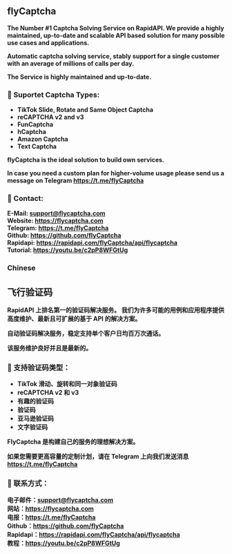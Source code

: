 ## flyCaptcha

<b>The Number #1 Captcha Solving Service on RapidAPI.<b> We provide a highly maintained, up-to-date and scalable API based solution for many possible use cases and applications.

Automatic captcha solving service, stably support for a single customer with an average of millions of calls per day.

The Service is highly maintained and up-to-date.

### 🔭 Suportet Captcha Types:

-  TikTok Slide, Rotate and Same Object Captcha
-  reCAPTCHA v2 and v3
-  FunCaptcha
-  hCaptcha
-  Amazon Captcha
-  Text Captcha

flyCaptcha is the ideal solution to build own services.

In case you need a custom plan for higher-volume usage please send us a message on Telegram https://t.me/flyCaptcha

### 💬 Contact:

E-Mail: support@flycaptcha.com <br>
Website: https://flycaptcha.com <br>
Telegram: https://t.me/flyCaptcha <br>
Github: https://github.com/flyCaptcha <br>
Rapidapi: https://rapidapi.com/flyCaptcha/api/flycaptcha <br>
Tutorial: https://youtu.be/c2pP8WFGtUg


### Chinese

## 飞行验证码

RapidAPI 上排名第一的验证码解决服务。 我们为许多可能的用例和应用程序提供高度维护、最新且可扩展的基于 API 的解决方案。

自动验证码解决服务，稳定支持单个客户日均百万次通话。

该服务维护良好并且是最新的。

### 🔭 支持验证码类型：

- TikTok 滑动、旋转和同一对象验证码
- reCAPTCHA v2 和 v3
- 有趣的验证码
- 验证码
- 亚马逊验证码
- 文字验证码

FlyCaptcha 是构建自己的服务的理想解决方案。

如果您需要更高容量的定制计划，请在 Telegram 上向我们发送消息 https://t.me/flyCaptcha

### 💬 联系方式：

电子邮件：support@flycaptcha.com <br>
网站：https://flycaptcha.com <br>
电报：https://t.me/flyCaptcha <br>
Github：https://github.com/flyCaptcha <br>
Rapidapi：https://rapidapi.com/flyCaptcha/api/flycaptcha <br>
教程：https://youtu.be/c2pP8WFGtUg
